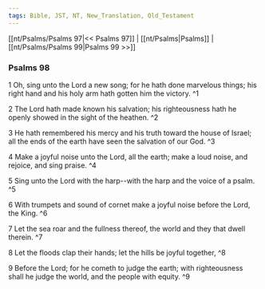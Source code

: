 ```yaml
---
tags: Bible, JST, NT, New_Translation, Old_Testament
---
```


[[nt/Psalms/Psalms 97|<< Psalms 97]] | [[nt/Psalms|Psalms]] | [[nt/Psalms/Psalms 99|Psalms 99 >>]]

### Psalms 98

1 Oh, sing unto the Lord a new song; for he hath done marvelous things; his right hand and his holy arm hath gotten him the victory.  ^1

2 The Lord hath made known his salvation; his righteousness hath he openly showed in the sight of the heathen.  ^2

3 He hath remembered his mercy and his truth toward the house of Israel; all the ends of the earth have seen the salvation of our God.  ^3

4 Make a joyful noise unto the Lord, all the earth; make a loud noise, and rejoice, and sing praise.  ^4

5 Sing unto the Lord with the harp\--with the harp and the voice of a psalm.  ^5

6 With trumpets and sound of cornet make a joyful noise before the Lord, the King.  ^6

7 Let the sea roar and the fullness thereof, the world and they that dwell therein.  ^7

8 Let the floods clap their hands; let the hills be joyful together,  ^8

9 Before the Lord; for he cometh to judge the earth; with righteousness shall he judge the world, and the people with equity.  ^9

 
